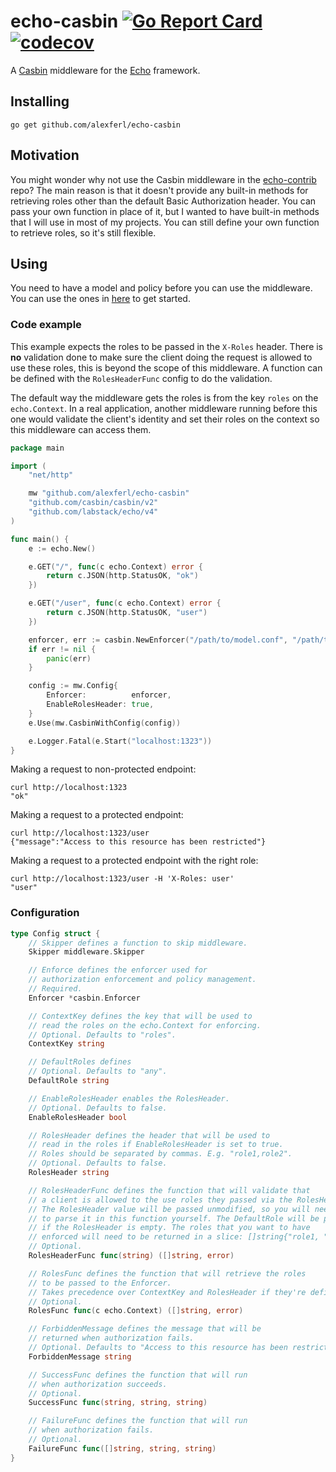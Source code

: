 # echo-casbin [![Go Report Card](https://goreportcard.com/badge/github.com/alexferl/echo-casbin)](https://goreportcard.com/report/github.com/alexferl/echo-casbin) [![codecov](https://codecov.io/gh/alexferl/echo-casbin/branch/master/graph/badge.svg)](https://codecov.io/gh/alexferl/echo-casbin)

A [Casbin](https://casbin.io/) middleware for the [Echo](https://github.com/labstack/echo) framework.

## Installing
```shell
go get github.com/alexferl/echo-casbin
```

## Motivation
You might wonder why not use the Casbin middleware in the [echo-contrib](https://github.com/labstack/echo-contrib/tree/master/casbin) repo?
The main reason is that it doesn't provide any built-in methods for retrieving roles other than the default
Basic Authorization header. You can pass your own function in place of it, but I wanted to have built-in methods
that I will use in most of my projects. You can still define your own function to retrieve roles, so it's still flexible.

## Using
You need to have a model and policy before you can use the middleware. You can use the ones in [here](fixtures) to get
started.

### Code example
This example expects the roles to be passed in the `X-Roles` header. There is **no** validation done to make sure the
client doing the request is allowed to use these roles, this is beyond the scope of this middleware. A function can be
defined with the `RolesHeaderFunc` config to do the validation.

The default way the middleware gets the roles is from the key `roles` on the `echo.Context`. In a real application,
another middleware running before this one would validate the client's identity and set their roles on the context so
this middleware can access them.

```go
package main

import (
	"net/http"

	mw "github.com/alexferl/echo-casbin"
	"github.com/casbin/casbin/v2"
	"github.com/labstack/echo/v4"
)

func main() {
	e := echo.New()

	e.GET("/", func(c echo.Context) error {
		return c.JSON(http.StatusOK, "ok")
	})

	e.GET("/user", func(c echo.Context) error {
		return c.JSON(http.StatusOK, "user")
	})

	enforcer, err := casbin.NewEnforcer("/path/to/model.conf", "/path/to/policy.csv")
	if err != nil {
		panic(err)
	}

	config := mw.Config{
		Enforcer:          enforcer,
		EnableRolesHeader: true,
	}
	e.Use(mw.CasbinWithConfig(config))

	e.Logger.Fatal(e.Start("localhost:1323"))
}
```

Making a request to non-protected endpoint:
```shell
curl http://localhost:1323
"ok"
```

Making a request to a protected endpoint:
```shell
curl http://localhost:1323/user
{"message":"Access to this resource has been restricted"}
```

Making a request to a protected endpoint with the right role:
```shell
curl http://localhost:1323/user -H 'X-Roles: user'
"user"
```

### Configuration
```go
type Config struct {
	// Skipper defines a function to skip middleware.
	Skipper middleware.Skipper

	// Enforce defines the enforcer used for
	// authorization enforcement and policy management.
	// Required.
	Enforcer *casbin.Enforcer

	// ContextKey defines the key that will be used to
	// read the roles on the echo.Context for enforcing.
	// Optional. Defaults to "roles".
	ContextKey string

	// DefaultRoles defines
	// Optional. Defaults to "any".
	DefaultRole string

	// EnableRolesHeader enables the RolesHeader.
	// Optional. Defaults to false.
	EnableRolesHeader bool

	// RolesHeader defines the header that will be used to
	// read in the roles if EnableRolesHeader is set to true.
	// Roles should be separated by commas. E.g. "role1,role2".
	// Optional. Defaults to false.
	RolesHeader string

	// RolesHeaderFunc defines the function that will validate that
	// a client is allowed to the use roles they passed via the RolesHeader.
	// The RolesHeader value will be passed unmodified, so you will need
	// to parse it in this function yourself. The DefaultRole will be passed
	// if the RolesHeader is empty. The roles that you want to have
	// enforced will need to be returned in a slice: []string{"role1, "role2"}.
	// Optional.
	RolesHeaderFunc func(string) ([]string, error)

	// RolesFunc defines the function that will retrieve the roles
	// to be passed to the Enforcer.
	// Takes precedence over ContextKey and RolesHeader if they're defined.
	// Optional.
	RolesFunc func(c echo.Context) ([]string, error)

	// ForbiddenMessage defines the message that will be
	// returned when authorization fails.
	// Optional. Defaults to "Access to this resource has been restricted".
	ForbiddenMessage string

	// SuccessFunc defines the function that will run
	// when authorization succeeds.
	// Optional.
	SuccessFunc func(string, string, string)

	// FailureFunc defines the function that will run
	// when authorization fails.
	// Optional.
	FailureFunc func([]string, string, string)
}
```

